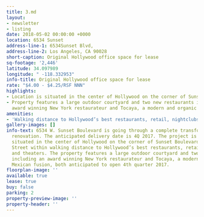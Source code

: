 ```yaml
---
title: 3.md
layout:
- newsletter
- listing
date: 2018-05-02 00:00:00 +0000
location: 6534 Sunset
address-line-1: 6534Sunset Blvd,
address-line-2: Los Angeles, CA 90028
short-caption: Original Hollywood office space for lease
sq-footage: '2,446'
latitude: 34.097989
longitude: " -118.332953"
info-title: Original Hollywood office space for lease
rate: "$4.00 - $4.25/RSF NNN"
highlights:
- Location is situated in the center of Hollywood on the corner of Sunset Boulevard
- Property features a large outdoor courtyard and two new restaurants including an
  award winning New York restaurateur and Tocaya, a modern and organic Mexican fusion
amenities:
- 'Walking distance to Hollywood’s best restaurants, retail, nightclubs and theaters '
gallery-images: []
info-text: 6534 W. Sunset Boulevard is going through a complete transformation and
  renovation. The anticipated delivery date is 4Q 2017. The project is prominently
  situated in the center of Hollywood on the corner of Sunset Boulevard and Seward
  Street within walking distance to Hollywood’s best restaurants, retail, nightclubs
  and theaters. The property features a large outdoor courtyard and two new restaurants
  including an award winning New York restaurateur and Tocaya, a modern and organic
  Mexican fusion, both anticipated to open 4th quarter 2017.
floorplan-image: ''
available: true
lease: true
buy: false
parking: 2
property-preview-image: ''
property-header: ''
---
```

